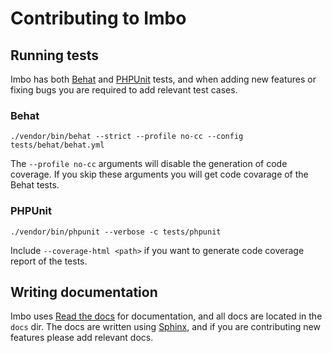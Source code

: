 # Contributing to Imbo
## Running tests

Imbo has both [Behat](http://docs.behat.org/en/v2.5/) and [PHPUnit](https://phpunit.de/) tests, and when adding new features or fixing bugs you are required to add relevant test cases.

### Behat

```
./vendor/bin/behat --strict --profile no-cc --config tests/behat/behat.yml
```

The `--profile no-cc` arguments will disable the generation of code coverage. If you skip these arguments you will get code covarage of the Behat tests.

### PHPUnit

```
./vendor/bin/phpunit --verbose -c tests/phpunit
```

Include `--coverage-html <path>` if you want to generate code coverage report of the tests.

## Writing documentation

Imbo uses [Read the docs](https://readthedocs.org/projects/imbo/) for documentation, and all docs are located in the `docs` dir. The docs are written using [Sphinx](http://sphinx-doc.org/), and if you are contributing new features please add relevant docs.
